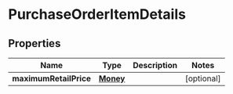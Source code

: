 # PurchaseOrderItemDetails

## Properties
Name | Type | Description | Notes
------------ | ------------- | ------------- | -------------
**maximumRetailPrice** | [**Money**](Money.md) |  |  [optional]
